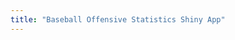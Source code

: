 ```yaml
---
title: "Baseball Offensive Statistics Shiny App"
---
```

<script>
top.window.location = 'https://danmalter.shinyapps.io/HR-Hitters/';
</script>

